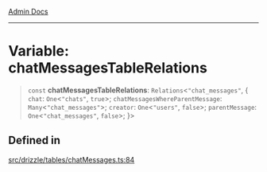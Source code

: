 [Admin Docs](/)

***

# Variable: chatMessagesTableRelations

> `const` **chatMessagesTableRelations**: `Relations`\<`"chat_messages"`, \{ `chat`: `One`\<`"chats"`, `true`\>; `chatMessagesWhereParentMessage`: `Many`\<`"chat_messages"`\>; `creator`: `One`\<`"users"`, `false`\>; `parentMessage`: `One`\<`"chat_messages"`, `false`\>; \}\>

## Defined in

[src/drizzle/tables/chatMessages.ts:84](https://github.com/NishantSinghhhhh/talawa-api/blob/05ae6a4794762096d917a90a3af0db22b7c47392/src/drizzle/tables/chatMessages.ts#L84)
